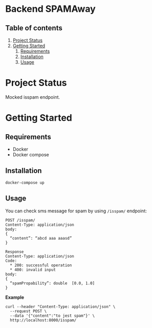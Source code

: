 # Backend SPAMAway

## Table of contents
1. [Project Status](#project-status)
1. [Getting Started](#Getting-Started)
    1. [Requirements](#Requirements)
    1. [Installation](#installation)
    1. [Usage](#usage)

# Project Status

Mocked isspam endpoint.

# Getting Started

## Requirements

  * Docker
  * Docker compose

## Installation

  `docker-compose up`

## Usage

  You can check sms message for spam by using `/isspam/` endpoint:

  ```
  POST /isspam/
  Content-Type: application/json
  body:
  {
    “content”: “abcd aaa aaasd”
  }

  Response
  Content-Type: application/json
  Code:
    * 200: successful operation
    * 400: invalid input
  body:
  {
    “spamPropability”: double  [0.0, 1.0]
  }
  ```

  **Example**
  ```
  curl --header "Content-Type: application/json" \
    --request POST \
    --data '{"content":"to jest spam"}' \
    http://localhost:8000/isspam/
  ```
